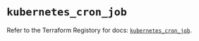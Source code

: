 # `kubernetes_cron_job`

Refer to the Terraform Registory for docs: [`kubernetes_cron_job`](https://registry.terraform.io/providers/hashicorp/kubernetes/2.19.0/docs/resources/cron_job).
